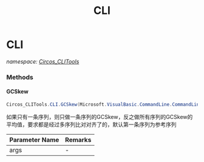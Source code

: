 ﻿---
title: CLI
---

# CLI
_namespace: [Circos_CLITools](N-Circos_CLITools.html)_



### Methods

#### GCSkew
```csharp
Circos_CLITools.CLI.GCSkew(Microsoft.VisualBasic.CommandLine.CommandLine)
```
如果只有一条序列，则只做一条序列的GCSkew，反之做所有序列的GCSkew的平均值，要求都是经过多序列比对对齐了的，默认第一条序列为参考序列

|Parameter Name|Remarks|
|--------------|-------|
|args|-|





